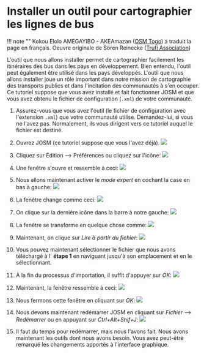 # Installer un outil pour cartographier les lignes de bus

!!! note ""
	Kokou Elolo AMEGAYIBO - AKEAmazan ([OSM Togo](https://wiki.openstreetmap.org/wiki/FR:Togo)) a traduit la page en français. Oeuvre originale de Sören Reinecke ([Trufi Association](https://trufi-association.org))

L'outil que nous allons installer permet de cartographier facilement les itinéraires des bus dans les pays en développement. Bien entendu, l'outil peut également être utilisé dans les pays développés. L'outil que nous allons installer joue un rôle important dans notre mission de cartographie des transports publics et dans l'incitation des communautés à s'en occuper. Ce tutoriel suppose que vous avez installé et fait fonctionner JOSM et que vous avez obtenu le fichier de configuration (`.xml`) de votre communauté.

1. Assurez-vous que vous avez l'outil (le fichier de configuration avec l'extension `.xml`) que votre communauté utilise. Demandez-lui, si vous ne l'avez pas. Normalement, ils vous dirigent vers ce tutoriel auquel le fichier est destiné.

2. Ouvrez JOSM (ce tutoriel suppose que vous l'avez déjà). ![](josm-logo.png)

3. Cliquez sur Édition --> Préférences ou cliquez sur l'icône: ![](josm-settings.png)

4. Une fenêtre s'ouvre et ressemble à ceci: ![](josm-settings-overview.png)

5. Nous allons maintenant activer le _mode expert_ en cochant la case en bas à gauche: ![](josm-expertmode-toggle.png)

6. La fenêtre change comme ceci: ![](josm-expert-settings-overview.png)

7. On clique sur la dernière icône dans la barre à notre gauche: ![](josm-settings-configuration-icon.png)

8. La fenêtre se transforme en quelque chose comme: ![](josm-settings-configuration.png)

9. Maintenant, on clique sur _Lire à partir du fichier_: ![](josm-settings-configuration-readfromfile.png)

10. Vous pouvez maintenant sélectionner le fichier que nous avons téléchargé à l' **étape 1** en naviguant jusqu'à son emplacement et en le sélectionnant.

11. À la fin du processus d'importation, il suffit d'appuyer sur _OK_: ![](josm-settings-configuration-importsummary.png)

12. Maintenant, la fenêtre ressemble à ceci: ![](josm-settings-configuration-overview-afterimport.png)

13. Nous fermons cette fenêtre en cliquant sur _OK_: ![](josm-settings-okaybutton.png)

14. Nous devons maintenant redémarrer JOSM en cliquant sur _Fichier_ --> _Redémarrer_ ou en appuyant sur _Ctrl+Alt+Shif+J_: ![](josm-restart.png)

15. Il faut du temps pour redémarrer, mais nous l'avons fait. Nous avons maintenant les outils dont nous avons besoin. Vous avez peut-être remarqué les changements apportés à l'interface graphique.
